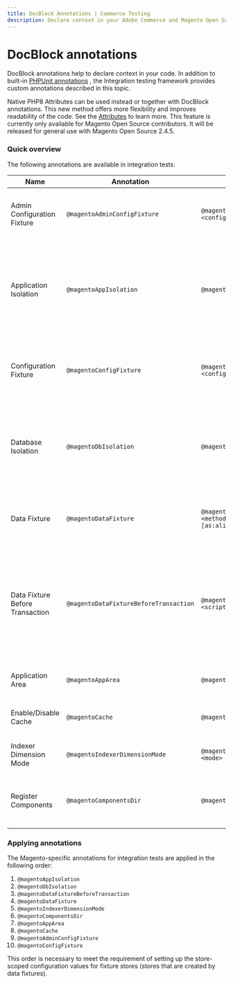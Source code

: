 ```yaml
---
title: DocBlock Annotations | Commerce Testing
description: Declare context in your Adobe Commerce and Magento Open Source code with DocBlock annotations.
---
```


# DocBlock annotations

DocBlock annotations help to declare context in your code. In addition to built-in [PHPUnit annotations][]
, the Integration testing framework provides custom annotations described in this topic.

<InlineAlert variant="info" slots="text" />

Native PHP8 Attributes can be used instead or together with DocBlock annotations. This new method offers more flexibility and improves readability of the code. See the [Attributes](../attributes/index.md) to learn more. This feature is currently only available for Magento Open Source contributors. It will be released for general use with Magento Open Source 2.4.5.

### Quick overview

The following annotations are available in integration tests:

Name|Annotation|Format|Description
---|---|---|---
Admin Configuration Fixture|`@magentoAdminConfigFixture`|`@magentoAdminConfigFixture <config_path> <config_value>`| Configures an admin setting for the test run. For example, to enable Captcha, you would use `@magentoAdminConfigFixture admin/captcha/enable 1`.
Application Isolation|`@magentoAppIsolation`|`@magentoAppIsolation enabled/disabled`|Enables or disables application isolation when you run tests. When enabled, an application state after a test run will be the same as before the test run. For example, you should enable it, when you want to create sessions in a test, but you don't want them to affect other tests.
Configuration Fixture|`@magentoConfigFixture`|`@magentoConfigFixture [<store_code>_store] <config_path> <config_value>`|Sets up configuration settings for a particular test. The list of settings is stored in the `core_config_data` database table. After the test execution, the settings revert to their original state.
Database Isolation|`@magentoDbIsolation`|`@magentoDbIsolation enabled/disabled`|Enables or disables database isolation. Disabled by default, unless you are using `@magentoDataFixture`, in which case it is enabled by default. All data, required for a test, live during transaction only. Any test results won't be written in a database.
Data Fixture|`@magentoDataFixture`|`@magentoDataFixture <script_filename> / <method_name>/<fully_qualified_class_name> [as:alias with:{}]`|Points to a class or a method which creates testing entities (fixtures) for test execution. These are applied during the transaction.
Data Fixture Before Transaction|`@magentoDataFixtureBeforeTransaction`|`@magentoDataFixtureBeforeTransaction <script_filename>/<method_name>`|Points to a class or a method which creates testing entities (fixtures) for test execution before the transaction has begun. You will need to implement a rollback file for changes made here. (e.g. Fixture file my_fixture.php would also require a my_fixture_rollback.php that reverts the original fixture's changed.)
Application Area|`@magentoAppArea`|`@magentoAppArea adminhtml frontend global`|Configures test environment in the context of specified application area.
Enable/Disable Cache|`@magentoCache`|`@magentoCache all enabled disabled`|Enables or disables certain cache segment or all of them to prevent isolation problems.
Indexer Dimension Mode|`@magentoIndexerDimensionMode`|`@magentoIndexerDimensionMode <indexer> <mode>`|Sets the indexer dimension mode for the test run. More information can be found in the [DevBlog](https://community.magento.com/t5/Magento-DevBlog/Indexers-parallelization-and-optimization/ba-p/104922).
Register Components|`@magentoComponentsDir`|`@magentoComponentsDir <dir_path>`|Registers fixture components from specified directory (recursively). Unregisters the components after the test is finished.

### Applying annotations

The Magento-specific annotations for integration tests are applied in the following order:

1. `@magentoAppIsolation`
1. `@magentoDbIsolation`
1. `@magentoDataFixtureBeforeTransaction`
1. `@magentoDataFixture`
1. `@magentoIndexerDimensionMode`
1. `@magentoComponentsDir`
1. `@magentoAppArea`
1. `@magentoCache`
1. `@magentoAdminConfigFixture`
1. `@magentoConfigFixture`

This order is necessary to meet the requirement of setting up the store-scoped configuration values for fixture stores (stores that are created by data fixtures).

<!-- LINK DEFINITIONS -->

[PHPUnit annotations]: https://phpunit.readthedocs.io/en/9.5/annotations.html
